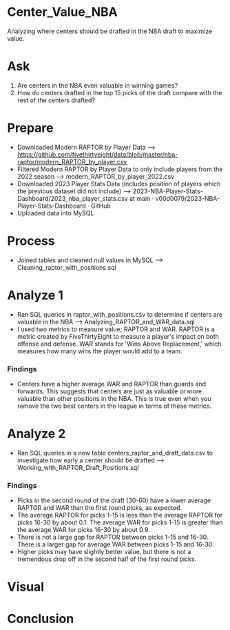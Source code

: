 # Center_Value_NBA
Analyzing where centers should be drafted in the NBA draft to maximize value.

# Ask
1. Are centers in the NBA even valuable in winning games?
2. How do centers drafted in the top 15 picks of the draft compare with the rest of the centers drafted?

# Prepare
- Downloaded Modern RAPTOR by Player Data --> https://github.com/fivethirtyeight/data/blob/master/nba-raptor/modern_RAPTOR_by_player.csv
- Filtered Modern RAPTOR by Player Data to only include players from the 2022 season --> modern_RAPTOR_by_player_2022.csv
- Downloaded 2023 Player Stats Data (includes position of players which the previous dataset did not include) --> 2023-NBA-Player-Stats-Dashboard/2023_nba_player_stats.csv at main · v00d0079/2023-NBA-Player-Stats-Dashboard · GitHub
- Uploaded data into MySQL

# Process
- Joined tables and cleaned null values in MySQL --> Cleaning_raptor_with_positions.sql

# Analyze 1
- Ran SQL queries in raptor_with_positions.csv to determine if centers are valuable in the NBA --> Analyzing_RAPTOR_and_WAR_data.sql
- I used two metrics to measure value; RAPTOR and WAR. RAPTOR is a metric created by FiveThirtyEight to measure a player's impact on both offense and defense. WAR stands for 'Wins Above Replacement,' which measures how many wins the player would add to a team.
### Findings
  - Centers have a higher average WAR and RAPTOR than guards and forwards. This suggests that centers are just as valuable or more valuable than other positions in the NBA. This is true even when you remove the two best centers in the league in terms of these metrics.

# Analyze 2
- Ran SQL queries in a new table centers_raptor_and_draft_data.csv to investigate how early a center should be drafted --> Working_with_RAPTOR_Draft_Positions.sql
### Findings
- Picks in the second round of the draft (30-60) have a lower average RAPTOR and WAR than the first round picks, as expected.
- The average RAPTOR for picks 1-15 is less than the average RAPTOR for picks 16-30 by about 0.1. The average WAR for picks 1-15 is greater than the average WAR for picks 16-30 by about 0.9.
- There is not a large gap for RAPTOR between picks 1-15 and 16-30. There is a larger gap for average WAR between picks 1-15 and 16-30.
- Higher picks may have slightly better value, but there is not a tremendous drop off in the second half of the first round picks.

# Visual


# Conclusion
